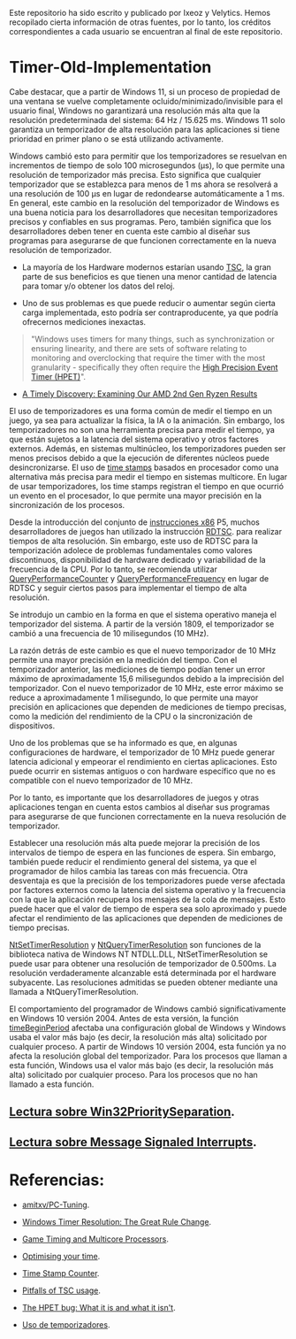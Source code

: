 Este repositorio ha sido escrito y publicado por Ixeoz y Velytics. Hemos recopilado cierta información de otras fuentes, por lo tanto, los créditos correspondientes a cada usuario se encuentran al final de este repositorio. 

# Timer-Old-Implementation

Cabe destacar, que a partir de Windows 11, si un proceso de propiedad de una ventana se vuelve completamente ocluido/minimizado/invisible para el usuario final, Windows no garantizará una resolución más alta que la resolución predeterminada del sistema: 64 Hz / 15.625 ms. Windows 11 solo garantiza un temporizador de alta resolución para las aplicaciones si tiene prioridad en primer plano o se está utilizando activamente.

Windows cambió esto para permitir que los temporizadores se resuelvan en incrementos de tiempo de solo 100 microsegundos (µs), lo que permite una resolución de temporizador más precisa. Esto significa que cualquier temporizador que se establezca para menos de 1 ms ahora se resolverá a una resolución de 100 µs en lugar de redondearse automáticamente a 1 ms. En general, este cambio en la resolución del temporizador de Windows es una buena noticia para los desarrolladores que necesitan temporizadores precisos y confiables en sus programas. Pero, también significa que los desarrolladores deben tener en cuenta este cambio al diseñar sus programas para asegurarse de que funcionen correctamente en la nueva resolución de temporizador.

- La mayoría de los Hardware modernos estarían usando [TSC](https://www.oreilly.com/library/view/mastering-linux-kernel/9781785883057/20712c1b-f659-40da-a09d-55efc93b0597.xhtml), la gran parte de sus beneficios es que tienen una menor cantidad de latencia para tomar y/o obtener los datos del reloj. 

- Uno de sus problemas es que puede reducir o aumentar según cierta carga implementada, esto podría ser contraproducente, ya que podría ofrecernos mediciones inexactas. 

> "Windows uses timers for many things, such as synchronization or ensuring linearity, and there are sets of software relating to monitoring and overclocking that require the timer with the most granularity - specifically they often require the [High Precision Event Timer (HPET)](https://en.wikipedia.org/wiki/High_Precision_Event_Timer)".

- [A Timely Discovery: Examining Our AMD 2nd Gen Ryzen Results](https://www.anandtech.com/show/12678/a-timely-discovery-examining-amd-2nd-gen-ryzen-results)

El uso de temporizadores es una forma común de medir el tiempo en un juego, ya sea para actualizar la física, la IA o la animación. Sin embargo, los temporizadores no son una herramienta precisa para medir el tiempo, ya que están sujetos a la latencia del sistema operativo y otros factores externos. Además, en sistemas multinúcleo, los temporizadores pueden ser menos precisos debido a que la ejecución de diferentes núcleos puede desincronizarse. El uso de [time stamps](https://en.wikipedia.org/wiki/Timestamp) basados en procesador como una alternativa más precisa para medir el tiempo en sistemas multicore. En lugar de usar temporizadores, los time stamps registran el tiempo en que ocurrió un evento en el procesador, lo que permite una mayor precisión en la sincronización de los procesos.

Desde la introducción del conjunto de [instrucciones x86](https://es.wikipedia.org/wiki/Anexo:Instrucciones_x86) P5, muchos desarrolladores de juegos han utilizado la instrucción [RDTSC](https://www.felixcloutier.com/x86/rdtsc). para realizar tiempos de alta resolución. Sin embargo, este uso de RDTSC para la temporización adolece de problemas fundamentales como valores discontinuos, disponibilidad de hardware dedicado y variabilidad de la frecuencia de la CPU. Por lo tanto, se recomienda utilizar [QueryPerformanceCounter](https://faculty.etsu.edu/tarnoff/labs4717/performance/hpc.htm) y [QueryPerformanceFrequency](https://help.intervalzero.com/product_help/RTX/Content/PROJECTS/SDK%20Reference/Win32Ref/QueryPerformanceFrequency.htm) en lugar de RDTSC y seguir ciertos pasos para implementar el tiempo de alta resolución.

Se introdujo un cambio en la forma en que el sistema operativo maneja el temporizador del sistema. A partir de la versión 1809, el temporizador se cambió a una frecuencia de 10 milisegundos (10 MHz).

La razón detrás de este cambio es que el nuevo temporizador de 10 MHz permite una mayor precisión en la medición del tiempo. Con el temporizador anterior, las mediciones de tiempo podían tener un error máximo de aproximadamente 15,6 milisegundos debido a la imprecisión del temporizador. Con el nuevo temporizador de 10 MHz, este error máximo se reduce a aproximadamente 1 milisegundo, lo que permite una mayor precisión en aplicaciones que dependen de mediciones de tiempo precisas, como la medición del rendimiento de la CPU o la sincronización de dispositivos.

Uno de los problemas que se ha informado es que, en algunas configuraciones de hardware, el temporizador de 10 MHz puede generar latencia adicional y empeorar el rendimiento en ciertas aplicaciones. Esto puede ocurrir en sistemas antiguos o con hardware específico que no es compatible con el nuevo temporizador de 10 MHz.

Por lo tanto, es importante que los desarrolladores de juegos y otras aplicaciones tengan en cuenta estos cambios al diseñar sus programas para asegurarse de que funcionen correctamente en la nueva resolución de temporizador. 

Establecer una resolución más alta puede mejorar la precisión de los intervalos de tiempo de espera en las funciones de espera. Sin embargo, también puede reducir el rendimiento general del sistema, ya que el programador de hilos cambia las tareas con más frecuencia. Otra desventaja es que la precisión de los temporizadores puede verse afectada por factores externos como la latencia del sistema operativo y la frecuencia con la que la aplicación recupera los mensajes de la cola de mensajes. Esto puede hacer que el valor de tiempo de espera sea solo aproximado y puede afectar el rendimiento de las aplicaciones que dependen de mediciones de tiempo precisas.

[NtSetTimerResolution](https://stackoverflow.com/questions/3141556/how-to-setup-timer-resolution-to-0-5-ms) y [NtQueryTimerResolution](https://stackoverflow.com/questions/21156944/how-to-get-the-current-windows-system-wide-timer-resolution) son funciones de la biblioteca nativa de Windows NT NTDLL.DLL, NtSetTimerResolution se puede usar para obtener una resolución de temporizador de 0.500ms. La resolución verdaderamente alcanzable está determinada por el hardware subyacente. Las resoluciones admitidas se pueden obtener mediante una llamada a NtQueryTimerResolution.

El comportamiento del programador de Windows cambió significativamente en Windows 10 versión 2004. Antes de esta versión, la función [timeBeginPeriod](https://learn.microsoft.com/en-us/windows/win32/api/timeapi/nf-timeapi-timebeginperiod) afectaba una configuración global de Windows y Windows usaba el valor más bajo (es decir, la resolución más alta) solicitado por cualquier proceso. A partir de Windows 10 versión 2004, esta función ya no afecta la resolución global del temporizador. Para los procesos que llaman a esta función, Windows usa el valor más bajo (es decir, la resolución más alta) solicitado por cualquier proceso. Para los procesos que no han llamado a esta función.

## [Lectura sobre Win32PrioritySeparation](https://github.com/Ixeoz/Timer-Old-Implementation/blob/main/Win32PS/win32ps.md).

## [Lectura sobre Message Signaled Interrupts](https://github.com/Ixeoz/Timer-Old-Implementation/blob/main/Message%20Signaled%20Interrupts/msi.md).

# Referencias:

- [amitxv/PC-Tuning](https://github.com/amitxv/PC-Tuning/blob/main/docs/research.md#fixing-timing-precision-in-windows-after-the-great-rule-change).

- [Windows Timer Resolution: The Great Rule Change](https://randomascii.wordpress.com/2020/10/04/windows-timer-resolution-the-great-rule-change/).

- [Game Timing and Multicore Processors](https://github.com/MicrosoftDocs/win32/blob/docs/desktop-src/DxTechArts/game-timing-and-multicore-processors.md).

- [Optimising your time](https://computinglife.wordpress.com/2020/06/06/optimising-your-time/).

- [Time Stamp Counter](https://en.wikipedia.org/wiki/Time_Stamp_Counter).

- [Pitfalls of TSC usage](http://oliveryang.net/2015/09/pitfalls-of-TSC-usage/).

- [The HPET bug: What it is and what it isn't](https://www.overclockers.at/number-crunching/the-hpet-bug-what-it-is-and-what-it-isnt_251222).

- [Uso de temporizadores](https://learn.microsoft.com/es-es/windows-hardware/drivers/wdf/using-timers).
